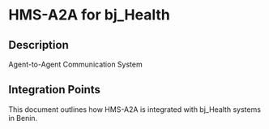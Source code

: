 # HMS-A2A for bj_Health

## Description

Agent-to-Agent Communication System

## Integration Points

This document outlines how HMS-A2A is integrated with bj_Health systems in Benin.
